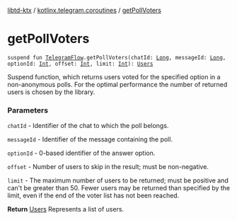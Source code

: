 [libtd-ktx](../index.md) / [kotlinx.telegram.coroutines](index.md) / [getPollVoters](./get-poll-voters.md)

# getPollVoters

`suspend fun `[`TelegramFlow`](../kotlinx.telegram.core/-telegram-flow/index.md)`.getPollVoters(chatId: `[`Long`](https://kotlinlang.org/api/latest/jvm/stdlib/kotlin/-long/index.html)`, messageId: `[`Long`](https://kotlinlang.org/api/latest/jvm/stdlib/kotlin/-long/index.html)`, optionId: `[`Int`](https://kotlinlang.org/api/latest/jvm/stdlib/kotlin/-int/index.html)`, offset: `[`Int`](https://kotlinlang.org/api/latest/jvm/stdlib/kotlin/-int/index.html)`, limit: `[`Int`](https://kotlinlang.org/api/latest/jvm/stdlib/kotlin/-int/index.html)`): `[`Users`](https://tdlibx.github.io/td/docs/org/drinkless/td/libcore/telegram/TdApi.Users.html)

Suspend function, which returns users voted for the specified option in a non-anonymous polls.
For the optimal performance the number of returned users is chosen by the library.

### Parameters

`chatId` - Identifier of the chat to which the poll belongs.

`messageId` - Identifier of the message containing the poll.

`optionId` - 0-based identifier of the answer option.

`offset` - Number of users to skip in the result; must be non-negative.

`limit` - The maximum number of users to be returned; must be positive and can't be greater
than 50. Fewer users may be returned than specified by the limit, even if the end of the voter list
has not been reached.

**Return**
[Users](https://tdlibx.github.io/td/docs/org/drinkless/td/libcore/telegram/TdApi.Users.html) Represents a list of users.

